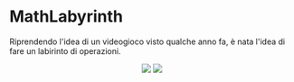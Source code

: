# MathLabyrinth
Riprendendo l'idea di un videogioco visto qualche anno fa, è nata l'idea di fare un labirinto di operazioni. 

<p align="center">
  <img src="https://s21.postimg.org/nz319lc8n/Schermata+2016-04-13+alle+16.18.19.png/">
  <img src="https://s22.postimg.org/gf81llhoh/Schermata+2016-04-13+alle+16.20.25.png"/>
</p>

